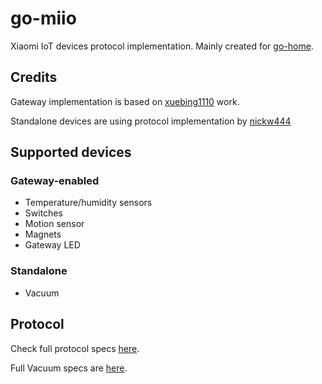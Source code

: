 # go-miio

Xiaomi IoT devices protocol implementation. Mainly created for [go-home](https://go-home.io).

## Credits

Gateway implementation is based on [xuebing1110](https://github.com/xuebing1110/migateway) work. 

Standalone devices are using protocol implementation by [nickw444](https://github.com/nickw444/miio-go)

## Supported devices

### Gateway-enabled

* Temperature/humidity sensors
* Switches
* Motion sensor
* Magnets
* Gateway LED

### Standalone

* Vacuum

## Protocol

Check full protocol specs [here](https://github.com/OpenMiHome/mihome-binary-protocol). 

Full Vacuum specs are [here](https://github.com/marcelrv/XiaomiRobotVacuumProtocol).